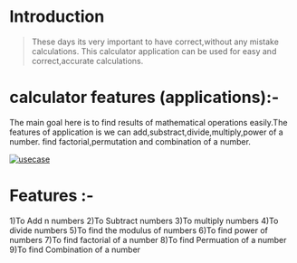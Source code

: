 # Introduction
>These days its very important to have correct,without any mistake calculations.
>This calculator application can be used for easy and correct,accurate calculations.

# calculator features (applications):-
The main goal here is to find results of mathematical operations easily.The features of application is we can add,substract,divide,multiply,power of a number.
find factorial,permutation and combination of a number.

[
![usecase](https://user-images.githubusercontent.com/86082546/124637740-befba680-dea7-11eb-810c-e94e04a5d441.png)
](url)

# Features :-

1)To Add n numbers
2)To Subtract numbers
3)To multiply numbers
4)To divide numbers
5)To find the modulus of numbers
6)To find power of numbers
7)To find factorial of a number
8)To find Permuation of a number
9)To find Combination of a number
